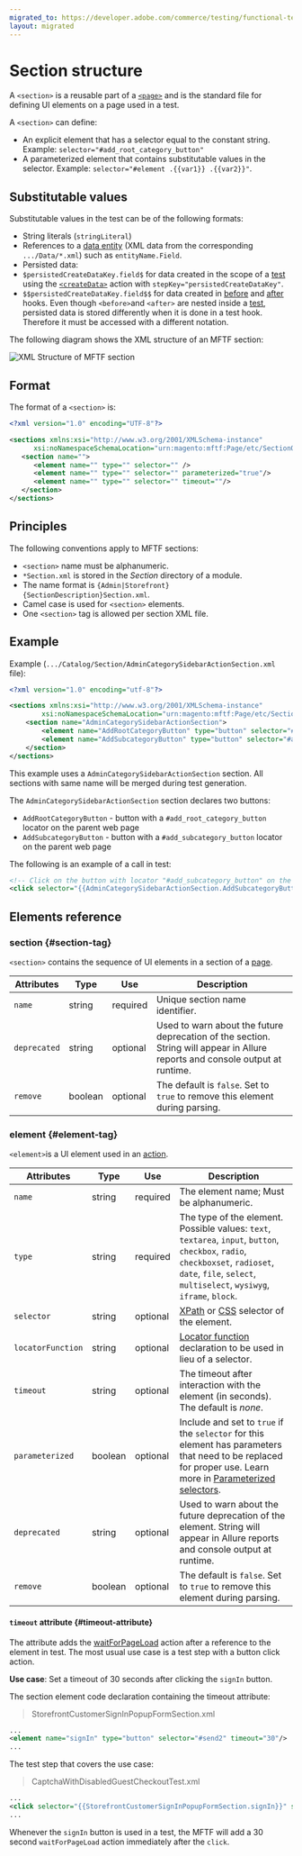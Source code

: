 ```yaml
---
migrated_to: https://developer.adobe.com/commerce/testing/functional-testing-framework/section/
layout: migrated
---
```


# Section structure

A `<section>` is a reusable part of a [`<page>`](./page.html) and is the standard file for defining UI elements on a page used in a test.

A `<section>` can define:

<!-- {% raw %} -->

-  An explicit element that has a selector equal to the constant string. Example: `selector="#add_root_category_button"`
-  A parameterized element that contains substitutable values in the selector. Example: `selector="#element .{{var1}} .{{var2}}"`.

## Substitutable values

Substitutable values in the test can be of the following formats:

-  String literals (`stringLiteral`)
-  References to a [data entity][] (XML data from the corresponding `.../Data/*.xml`) such as `entityName.Field`.
-  Persisted data:
  -  `$persistedCreateDataKey.field$` for data created in the scope of a [test][] using the [`<createData>`][] action with `stepKey="persistedCreateDataKey"`.
  -  `$$persistedCreateDataKey.field$$` for data created in [before][] and [after][] hooks. Even though `<before>`and `<after>` are nested inside a [test][], persisted data is stored differently when it is done in a test hook. Therefore it must be accessed with a different notation.

The following diagram shows the XML structure of an MFTF section:

![XML Structure of MFTF section](img/section-dia.svg)

## Format

The format of a `<section>` is:

```xml
<?xml version="1.0" encoding="UTF-8"?>

<sections xmlns:xsi="http://www.w3.org/2001/XMLSchema-instance"
      xsi:noNamespaceSchemaLocation="urn:magento:mftf:Page/etc/SectionObject.xsd">
   <section name="">
      <element name="" type="" selector="" />
      <element name="" type="" selector="" parameterized="true"/>
      <element name="" type="" selector="" timeout=""/>
   </section>
</sections>
```

## Principles

The following conventions apply to MFTF sections:

-  `<section>` name must be alphanumeric.
-  `*Section.xml` is stored in the _Section_ directory of a module.
-  The name format is `{Admin|Storefront}{SectionDescription}Section.xml`.
-  Camel case is used for `<section>` elements.
-  One `<section>` tag is allowed per section XML file.

## Example

Example (`.../Catalog/Section/AdminCategorySidebarActionSection.xml` file):

```xml
<?xml version="1.0" encoding="utf-8"?>

<sections xmlns:xsi="http://www.w3.org/2001/XMLSchema-instance"
        xsi:noNamespaceSchemaLocation="urn:magento:mftf:Page/etc/SectionObject.xsd">
    <section name="AdminCategorySidebarActionSection">
        <element name="AddRootCategoryButton" type="button" selector="#add_root_category_button" timeout="30"/>
        <element name="AddSubcategoryButton" type="button" selector="#add_subcategory_button" timeout="30"/>
    </section>
</sections>
```

This example uses a `AdminCategorySidebarActionSection` section. All sections with same name will be merged during test generation.

The `AdminCategorySidebarActionSection` section declares two buttons:

-  `AddRootCategoryButton` - button with a `#add_root_category_button` locator on the parent web page
-  `AddSubcategoryButton` - button with a `#add_subcategory_button` locator on the parent web page

The following is an example of a call in test:

```xml
<!-- Click on the button with locator "#add_subcategory_button" on the web page-->
<click selector="{{AdminCategorySidebarActionSection.AddSubcategoryButton}}" stepKey="clickOnAddSubCategory"/>
```

## Elements reference

### section {#section-tag}

`<section>` contains the sequence of UI elements in a section of a [page][].

Attributes|Type|Use|Description
---|---|---|---
`name`|string|required|Unique section name identifier.
`deprecated`|string|optional|Used to warn about the future deprecation of the section. String will appear in Allure reports and console output at runtime.
`remove`|boolean|optional|The default is `false`. Set to `true` to remove this element during parsing.

### element {#element-tag}

`<element>`is a UI element used in an [action][].

Attributes|Type|Use|Description
---|---|---|---
`name`|string|required|The element name; Must be alphanumeric.
`type`|string|required|The type of the element. Possible values: `text`, `textarea`, `input`, `button`, `checkbox`, `radio`, `checkboxset`, `radioset`, `date`, `file`, `select`, `multiselect`, `wysiwyg`, `iframe`, `block`.
`selector`|string|optional|[XPath][] or [CSS][] selector of the element.
`locatorFunction`|string|optional|[Locator function][] declaration to be used in lieu of a selector.
`timeout`|string|optional|The timeout after interaction with the element (in seconds). The default is _none_.
`parameterized`|boolean|optional|Include and set to `true` if the `selector` for this element has parameters that need to be replaced for proper use. Learn more in [Parameterized selectors][].
`deprecated`|string|optional|Used to warn about the future deprecation of the element. String will appear in Allure reports and console output at runtime.
`remove`|boolean|optional|The default is `false`. Set to `true` to remove this element during parsing.

#### `timeout` attribute {#timeout-attribute}

The attribute adds the [waitForPageLoad] action after a reference to the element in test.
The most usual use case is a test step with a button click action.

**Use case**: Set a timeout of 30 seconds after clicking the `signIn` button.

The section element code declaration containing the timeout attribute:

> StorefrontCustomerSignInPopupFormSection.xml

```xml
...
<element name="signIn" type="button" selector="#send2" timeout="30"/>
...
```

The test step that covers the use case:

> CaptchaWithDisabledGuestCheckoutTest.xml

```xml
...
<click selector="{{StorefrontCustomerSignInPopupFormSection.signIn}}" stepKey="clickSignIn"/>
...
```

<!-- {% endraw %} -->

Whenever the `signIn` button is used in a test, the MFTF will add a 30 second `waitForPageLoad` action immediately after the `click`.

<!-- Link definitions -->

[waitForPageLoad]: test/actions.html#waitforpageload
[data entity]: ./data.html
[test]: ./test.html#test-tag
[`<createData>`]: ./test/actions.html#createdata
[before]: ./test.html#before-tag
[after]: ./test.html#after-tag
[page]: ./page.html
[action]: ./test/actions.html
[XPath]: https://www.w3schools.com/xml/xpath_nodes.asp
[CSS]: https://www.w3schools.com/cssref/css_selectors.asp
[Locator function]: ./section/locator-functions.html
[Parameterized selectors]: ./section/parameterized-selectors.html
